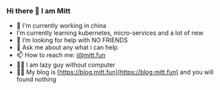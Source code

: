 ### Hi there 👋 I am Mitt 
- 🔭 I'm currently working in china
- I’m currently learning kubernetes, micro-services and a lot of new
- 🤔 I’m looking for help with NO FRIENDS
- 💬 Ask me about any what i can help
- 📫 How to reach me: i@mitt.fun
- 🐱‍💻 I am lazy guy without computer
- 🐱‍👤 My blog is [https://blog.mitt.fun](https://blog.mitt.fun) and you will found nothing

<!--
**MittWillson/MittWillson** is a ✨ _special_ ✨ repository because its `README.md` (this file) appears on your GitHub profile.

Here are some ideas to get you started:

- 🔭 I’m currently working on ...
- 🌱 I’m currently learning ...
- 👯 I’m looking to collaborate on ...
- 🤔 I’m looking for help with ...
- 💬 Ask me about ...
- 📫 How to reach me: ...
- 😄 Pronouns: ...
- ⚡ Fun fact: ...
-->
